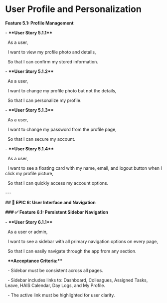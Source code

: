 # User Profile and Personalization

**Feature 5.1: Profile Management**

  
  

\- **\*\*User Story 5.1.1\*\***  

  As a user,  

  I want to view my profile photo and details,  

  So that I can confirm my stored information.

  
  

\- **\*\*User Story 5.1.2\*\***  

  As a user,  

  I want to change my profile photo but not the details,  

  So that I can personalize my profile.

  
  

\- **\*\*User Story 5.1.3\*\***  

  As a user,  

  I want to change my password from the profile page,  

  So that I can secure my account.

  
  

\- **\*\*User Story 5.1.4\*\***  

  As a user,  

  I want to see a floating card with my name, email, and logout button when I click my profile picture,  

  So that I can quickly access my account options.

  
  

\---

  
  

**\## 🌟 EPIC 6: User Interface and Navigation**

  
  

**\### ✅ Feature 6.1: Persistent Sidebar Navigation**

  
  

\- **\*\*User Story 6.1.1\*\***  

  As a user or admin,  

  I want to see a sidebar with all primary navigation options on every page,  

  So that I can easily navigate through the app from any section.  

  **\*\*Acceptance Criteria:\*\***

  - Sidebar must be consistent across all pages.

  - Sidebar includes links to: Dashboard, Colleagues, Assigned Tasks, Leave, HAIS Calendar, Day Logs, and My Profile.

  - The active link must be highlighted for user clarity.
